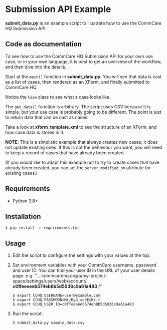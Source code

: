 Submission API Example
======================

**submit_data.py** is an example script to illustrate how to use the
CommCare HQ Submission API.


Code as documentation
---------------------

To see how to use the CommCare HQ Submission API for your own use case,
or in your own language, it is best to get an overview of the workflow,
and then dive into the details.

Start at the `main()` function in **submit_data.py**. You will see that
data is cast as a list of cases, then rendered as an XForm, and finally
submitted to CommCare HQ.

Notice the `Case` class to see what a case looks like.

The `get_data()` function is arbitrary. The script uses CSV because it
is simple, but your use case is probably going to be different. The
point is just to return data that can be cast as cases.

Take a look at **xform_template.xml** to see the structure of an XForm,
and how case data is stored in it.

**NOTE**: This is a simplistic example that always creates new cases; it
does not update existing ones. If this is not the behaviour you want,
you will need to keep a record of cases that have already been created.

(If you would like to adapt this example not to try to create cases that
have already been created, you can set the `server_modified_on`
attribute for existing cases.)



Requirements
------------

* Python 3.8+


Installation
------------

    $ pip install -r requirements.txt


Usage
-----

1. Edit the script to configure the settings with your values at the
   top.

2. Set environment variables with your CommCare username, password and
   user ID. You can find your user ID in the URL of your user details
   page. e.g. "....commcarehq.org/a/my-project-space/settings/users/web/account/
   **c0ffeeeeeb574eb8b5d5036c9a61a483** /"

       $ export CCHQ_USERNAME=user@example.com
       $ export CCHQ_PASSWORD=MijByG_se3EcKr.t
       $ export CCHQ_USER_ID=c0ffeeeeeb574eb8b5d5036c9a61a483

3. Run the script:

       $ submit_data.py sample_data.csv
